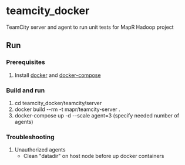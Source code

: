 # teamcity_docker
TeamCity server and agent to run unit tests for MapR Hadoop project

## Run

### Prerequisites
1. Install [docker](https://docs.docker.com/install/) and [docker-compose](https://docs.docker.com/compose/install/)

### Build and run
1. cd teamcity_docker/teamcity/server
2. docker build --rm -t mapr/teamcity-server .
3. docker-compose up -d --scale agent=3 (specify needed number of agents)


### Troubleshooting
1. Unauthorized agents
    - Clean "datadir" on host node before up docker containers